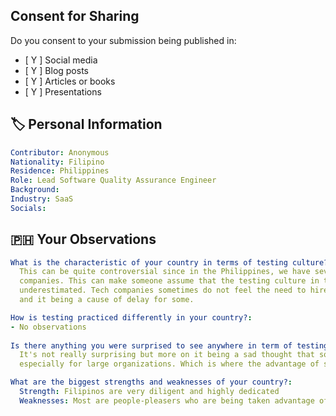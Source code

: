 ## Consent for Sharing

Do you consent to your submission being published in:
- [ Y ] Social media
- [ Y ] Blog posts
- [ Y ] Articles or books
- [ Y ] Presentations


## 🏷 Personal Information

```yaml
Contributor: Anonymous
Nationality: Filipino
Residence: Philippines
Role: Lead Software Quality Assurance Engineer
Background: 
Industry: SaaS
Socials: 
```

## 🇵🇭 Your Observations

```yaml
What is the characteristic of your country in terms of testing culture?:
  This can be quite controversial since in the Philippines, we have several 3rd party companies that offer QA services to other 
  companies. This can make someone assume that the testing culture in the Philippines is not really focused on or is really 
  underestimated. Tech companies sometimes do not feel the need to hire internal QAs because of the stigma surrounding testing 
  and it being a cause of delay for some.

How is testing practiced differently in your country?:
- No observations
    
Is there anything you were surprised to see anywhere in term of testing?:
  It's not really surprising but more on it being a sad thought that some companies still have their old ways of testing, 
  especially for large organizations. Which is where the advantage of startups with an agile environment comes.

What are the biggest strengths and weaknesses of your country?:
  Strength: Filipinos are very diligent and highly dedicated
  Weaknesses: Most are people-pleasers who are being taken advantage of. They can't say no and can't establish boundaries because they want to please everyone to cultivate a "harmonious" workspace.
```